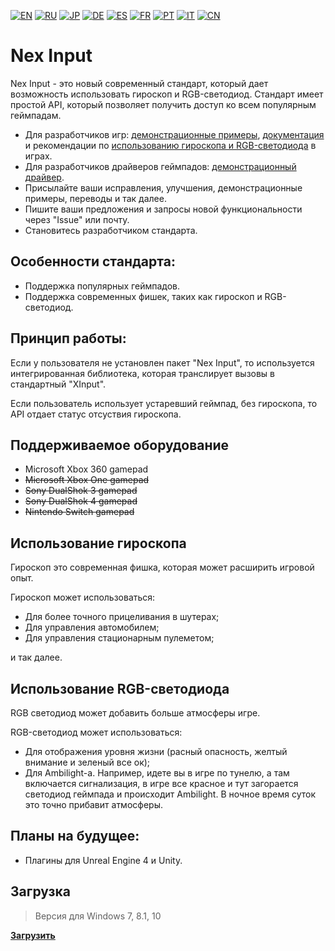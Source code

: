 ﻿[![EN](https://user-images.githubusercontent.com/9499881/33184537-7be87e86-d096-11e7-89bb-f3286f752bc6.png)](https://github.com/NexInput/Core/blob/master/README.md) 
[![RU](https://user-images.githubusercontent.com/9499881/27683795-5b0fbac6-5cd8-11e7-929c-057833e01fb1.png)](https://github.com/NexInput/Core/blob/master/README.RU.md) 
[![JP](https://user-images.githubusercontent.com/9499881/45507863-48e09f00-b7a4-11e8-9750-f5778e187ad6.png)](https://github.com/NexInput/Core/blob/master/README.JP.md)
[![DE](https://user-images.githubusercontent.com/9499881/31012392-ac051326-a522-11e7-9c8c-2186ddf553d0.png)](https://github.com/NexInput/Core/blob/master/README.DE.md) 
[![ES](https://user-images.githubusercontent.com/9499881/31012379-9d8f7764-a522-11e7-8bf4-739077369e8b.png)](https://github.com/NexInput/Core/blob/master/README.ES.md) 
[![FR](https://user-images.githubusercontent.com/9499881/31012387-a7b4aaac-a522-11e7-8485-36ce58dc2d4a.png)](https://github.com/NexInput/Core/blob/master/README.FR.md) 
[![PT](https://user-images.githubusercontent.com/9499881/31012384-a1d1b544-a522-11e7-8a13-3cb53450d55c.png)](https://github.com/NexInput/Core/blob/master/README.PT.md)
[![IT](https://user-images.githubusercontent.com/9499881/50381884-97f37580-06ab-11e9-8ca8-e8ec7a1b8594.png)](https://github.com/NexInput/Core/blob/master/README.IT.md)
[![CN](https://user-images.githubusercontent.com/9499881/31012373-978ce414-a522-11e7-9936-387b1c530e2f.png)](https://github.com/NexInput/Core/blob/master/README.CN.md) 
# Nex Input
Nex Input - это новый современный стандарт, который дает возможность использовать гироскоп и RGB-светодиод. Стандарт имеет простой API, который позволяет получить доступ ко всем популярным геймпадам.

- Для разработчиков игр: [демонстрационные примеры](https://github.com/NexInput/Samples), [документация](https://github.com/NexInput/Core/blob/master/Docs/README.RU.md) и рекомендации по [использованию гироскопа и RGB-светодиода](https://github.com/NexInput/Core/blob/master/Docs/RU/Recommendations/Games.md) в играх.
- Для разработчиков драйверов геймпадов: [демонстрационный драйвер](https://github.com/NexInput/Sample-driver).
- Присылайте ваши исправления, улучшения, демонстрационные примеры, переводы и так далее.
- Пишите ваши предложения и запросы новой функциональности через "Issue" или почту.
- Становитесь разработчиком стандарта.

## Особенности стандарта:
- Поддержка популярных геймпадов.
- Поддержка современных фишек, таких как гироскоп и RGB-светодиод.

## Принцип работы:
Если у пользователя не установлен пакет "Nex Input", то используется интегрированная библиотека, которая транслирует вызовы в стандартный "XInput".

Если пользователь использует устаревший геймпад, без гироскопа, то API отдает статус отсуствия гироскопа.

## Поддерживаемое оборудование
- Microsoft Xbox 360 gamepad
- ~~Microsoft Xbox One gamepad~~
- ~~Sony DualShok 3 gamepad~~
- ~~Sony DualShok 4 gamepad~~
- ~~Nintendo Switch gamepad~~

## Использование гироскопа
Гироскоп это современная фишка, которая может расширить игровой опыт.


Гироскоп может использоваться:
- Для более точного прицеливания в шутерах;
- Для управления автомобилем;
- Для управления стационарным пулеметом;

и так далее.

## Использование RGB-светодиода
RGB светодиод может добавить больше атмосферы игре. 


RGB-светодиод может использоваться:
- Для отображения уровня жизни (расный опасность, желтый внимание и зеленый все ок);
- Для Ambilight-а. Например, идете вы в игре по тунелю, а там включается сигнализация, в игре все красное и тут загорается светодиод геймпада и происходит Ambilight. В ночное время суток это точно прибавит атмосферы.

## Планы на будущее:
- Плагины для Unreal Engine 4 и Unity.

## Загрузка
>Версия для Windows 7, 8.1, 10

**[Загрузить](https://github.com/NexInput/Core/releases)**